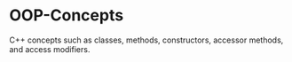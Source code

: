 # OOP-Concepts
C++ concepts such as classes, methods, constructors, accessor methods, and access modifiers. 
